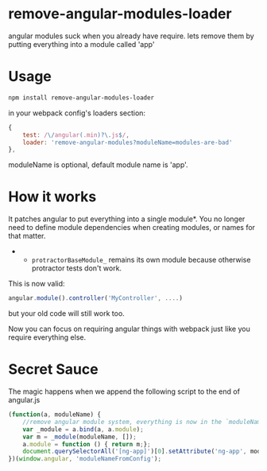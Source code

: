 # remove-angular-modules-loader
angular modules suck when you already have require. lets remove them by putting everything into a module called 'app'


# Usage

```bash
npm install remove-angular-modules-loader
```

in your webpack config's loaders section:

```js
{
    test: /\/angular(.min)?\.js$/,
    loader: 'remove-angular-modules?moduleName=modules-are-bad'
},
```

moduleName is optional, default module name is 'app'.


# How it works

It patches angular to put everything into a single module*.
You no longer need to define module dependencies when creating modules, or names for that matter.


* - `protractorBaseModule_` remains its own module because otherwise protractor tests don't work.


This is now valid:

```js
angular.module().controller('MyController', ....)
```

but your old code will still work too.

Now you can focus on requiring angular things with webpack just like you require everything else.

# Secret Sauce

The magic happens when we append the following script to the end of angular.js

```js
(function(a, moduleName) {
    //remove angular module system, everything is now in the `moduleName` module ;)
    var _module = a.bind(a, a.module);
    var m = _module(moduleName, []);
    a.module = function () { return m;};
    document.querySelectorAll('[ng-app]')[0].setAttribute('ng-app', moduleName);
})(window.angular, 'moduleNameFromConfig');
```